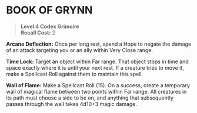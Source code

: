 ﻿---
tags:
  - Ability
  - CharacterOption
name: 'BOOK OF GRYNN'
level: 4
domain: 'Codex'
type: 'Grimoire'
recall: '2'
description: '**Arcane Deflection:** Once per long rest, spend a Hope to negate the damage of an attack targeting you or an ally within Very Close range.

**Time Lock:** Target an object within Far range. That object stops in time and space exactly where it is until your next rest. If a creature tries to move it, make a Spellcast Roll against them to maintain this spell.

**Wall of Flame:** Make a Spellcast Roll (15). On a success, create a temporary wall of magical flame between two points within Far range. All creatures in its path must choose a side to be on, and anything that subsequently passes through the wall takes 4d10+3 magic damage.'
---
# BOOK OF GRYNN

> **Level 4 Codex Grimoire**  
> **Recall Cost:** 2

**Arcane Deflection:** Once per long rest, spend a Hope to negate the damage of an attack targeting you or an ally within Very Close range.

**Time Lock:** Target an object within Far range. That object stops in time and space exactly where it is until your next rest. If a creature tries to move it, make a Spellcast Roll against them to maintain this spell.

**Wall of Flame:** Make a Spellcast Roll (15). On a success, create a temporary wall of magical flame between two points within Far range. All creatures in its path must choose a side to be on, and anything that subsequently passes through the wall takes 4d10+3 magic damage.
